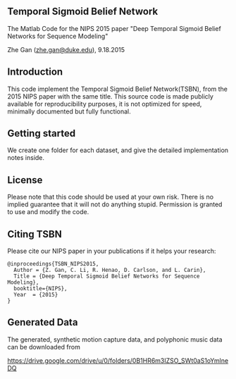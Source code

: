 ## Temporal Sigmoid Belief Network

The Matlab Code for the NIPS 2015 paper "Deep Temporal Sigmoid Belief Networks for Sequence Modeling"

Zhe Gan (zhe.gan@duke.edu), 9.18.2015

## Introduction

This code implement the Temporal Sigmoid Belief Network(TSBN), from the 2015 NIPS paper with the same title. 
This source code is made publicly available for reproducibility purposes, it is not optimized for speed, 
minimally documented but fully functional.

## Getting started

We create one folder for each dataset, and give the detailed implementation notes inside. 

## License

Please note that this code should be used at your own risk. There is no implied guarantee that it will
not do anything stupid. Permission is granted to use and modify the code.

## Citing TSBN

Please cite our NIPS paper in your publications if it helps your research:

    @inproceedings{TSBN_NIPS2015,
      Author = {Z. Gan, C. Li, R. Henao, D. Carlson, and L. Carin},
      Title = {Deep Temporal Sigmoid Belief Networks for Sequence Modeling},
      booktitle={NIPS},
      Year  = {2015}
    }
	
## Generated Data

The generated, synthetic motion capture data, and polyphonic music data can be downloaded from

https://drive.google.com/drive/u/0/folders/0B1HR6m3IZSO_SWt0aS1oYmlneDQ




 




